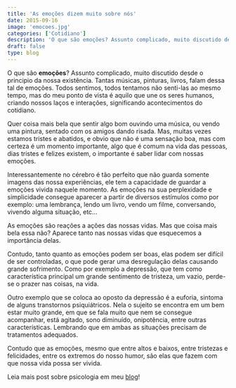 ```yaml
---
title: 'As emoções dizem muito sobre nós'
date: 2015-09-16
image: 'emocoes.jpg'
categories: ['Cotidiano']
description: 'O que são emoções? Assunto complicado, muito discutido desde o principio da nossa existência. Tantas músicas, pinturas, livros, falam dessa tal de emoções.'
draft: false
type: blog
---
```


O que são **emoções**? Assunto complicado, muito discutido desde o principio da nossa existência. Tantas músicas, pinturas, livros, falam dessa tal de emoções. Todos sentimos, todos tentamos não senti-las ao mesmo tempo, mas do meu ponto de vista é aquilo que une os seres humanos, criando nossos laços e interações, significando acontecimentos do cotidiano.

Quer coisa mais bela que sentir algo bom ouvindo uma música, ou vendo uma pintura, sentado com os amigos dando risada. Mas, muitas vezes estamos tristes e abatidos, e obvio que não é uma sensação boa, mas com certeza é um momento importante, algo que é comum na vida das pessoas, dias tristes e felizes existem, o importante é saber lidar com nossas emoções.

Interessantemente no cérebro é tão perfeito que não guarda somente imagens das nossa experiências, ele tem a capacidade de guardar a emoções vivida naquele momento. As emoções na sua perplexidade e simplicidade consegue aparecer a partir de diversos estímulos como por exemplo: uma lembrança, lendo um livro, vendo um filme, conversando, vivendo alguma situação, etc…

As emoções são reações a ações das nossas vidas. Mas que coisa mais bela essa não? Aparece tanto nas nossas vidas que esquecemos a importância delas.

Contudo, tanto quanto as emoções podem ser boas, elas podem ser difícil de ser controladas, o que pode gerar uma desregulação delas causando grande sofrimento. Como por exemplo a depressão, que tem como característica principal um grande sentimento de tristeza, um vazio, perde-se o prazer nas coisas, na vida.

Outro exemplo que se coloca ao oposto da depressão é a euforia, sintoma de alguns transtornos psiquiátricos. Nela o sujeito se encontra em um bem estar muito grande, em que se fala muito que nem se consegue acompanhar, está agitado, sono diminuído, onipotência, entre outras características. Lembrando que em ambas as situações precisam de tratamentos adequados.

Contudo que as emoções, mesmo que entre altos e baixos, entre tristezas e felicidades, entre os extremos do nosso humor, são elas que fazem com que nossa vida possa ser vivida.

Leia mais post sobre psicologia em meu [blog](/blog/)!
